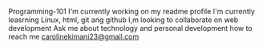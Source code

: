 Programming-101
I'm currently working on my readme profile
I'm currently leasrning Linux, html, git ang github
I,m looking to collaborate on web development
Ask me about technology and personal development
how to reach me carolinekimani23@gmail.com
